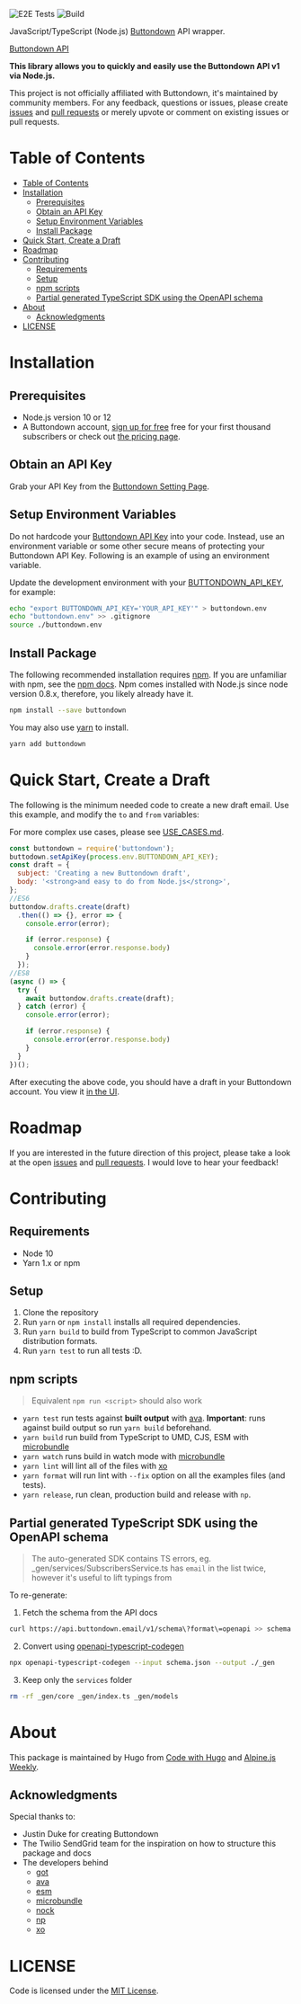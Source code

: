 ![E2E Tests](https://github.com/HugoDF/buttondown/workflows/E2E%20Tests/badge.svg) ![Build](https://github.com/HugoDF/buttondown/workflows/Build%20&%20test/badge.svg)

JavaScript/TypeScript (Node.js) [Buttondown](https://buttondown.email) API wrapper.

[Buttondown API](https://api.buttondown.email/v1/schema)

**This library allows you to quickly and easily use the Buttondown API v1 via Node.js.**

This project is not officially affiliated with Buttondown, it's maintained by community members. For any feedback, questions or issues, please create [issues](https://github.com/HugoDF/buttondown/issues) and [pull requests](https://github.com/HugoDF/buttondown/blob/master/README.md#contributing) or merely upvote or comment on existing issues or pull requests.

# Table of Contents

- [Table of Contents](#table-of-contents)
- [Installation](#installation)
  - [Prerequisites](#prerequisites)
  - [Obtain an API Key](#obtain-an-api-key)
  - [Setup Environment Variables](#setup-environment-variables)
  - [Install Package](#install-package)
- [Quick Start, Create a Draft](#quick-start-create-a-draft)
- [Roadmap](#roadmap)
- [Contributing](#contributing)
  - [Requirements](#requirements)
  - [Setup](#setup)
  - [npm scripts](#npm-scripts)
  - [Partial generated TypeScript SDK using the OpenAPI schema](#partial-generated-typescript-sdk-using-the-openapi-schema)
- [About](#about)
  - [Acknowledgments](#acknowledgments)
- [LICENSE](#license)

# Installation

## Prerequisites

- Node.js version 10 or 12
- A Buttondown account, [sign up for free](https://buttondown.email/register?source=buttondown-nodejs) free for your first thousand subscribers or check out [the pricing page](https://buttondown.email/pricing?source=buttondown-nodejs).

## Obtain an API Key

Grab your API Key from the [Buttondown Setting Page](https://buttondown.email/settings).

## Setup Environment Variables

Do not hardcode your [Buttondown API Key](https://buttondown.email/settings) into your code. Instead, use an environment variable or some other secure means of protecting your Buttondown API Key. Following is an example of using an environment variable.

Update the development environment with your [BUTTONDOWN_API_KEY](https://buttondown.email/settings), for example:

```bash
echo "export BUTTONDOWN_API_KEY='YOUR_API_KEY'" > buttondown.env
echo "buttondown.env" >> .gitignore
source ./buttondown.env
```

## Install Package

The following recommended installation requires [npm](https://npmjs.org/). If you are unfamiliar with npm, see the [npm docs](https://npmjs.org/doc/). Npm comes installed with Node.js since node version 0.8.x, therefore, you likely already have it.

```sh
npm install --save buttondown
```

You may also use [yarn](https://yarnpkg.com/en/) to install.

```sh
yarn add buttondown
```

<a name="quick-start"></a>
# Quick Start, Create a Draft

The following is the minimum needed code to create a new draft email. Use this example, and modify the `to` and `from` variables:

For more complex use cases, please see [USE_CASES.md](https://github.com/sendgrid/sendgrid-nodejs/blob/master/docs/use-cases/README.md#email-use-cases).

```js
const buttondown = require('buttondown');
buttodown.setApiKey(process.env.BUTTONDOWN_API_KEY);
const draft = {
  subject: 'Creating a new Buttondown draft',
  body: '<strong>and easy to do from Node.js</strong>',
};
//ES6
buttondow.drafts.create(draft)
  .then(() => {}, error => {
    console.error(error);

    if (error.response) {
      console.error(error.response.body)
    }
  });
//ES8
(async () => {
  try {
    await buttondow.drafts.create(draft);
  } catch (error) {
    console.error(error);

    if (error.response) {
      console.error(error.response.body)
    }
  }
})();
```

After executing the above code, you should have a draft in your Buttondown account. You view it [in the UI](https://buttondown.email/emails/drafts).

# Roadmap

If you are interested in the future direction of this project, please take a look at the open [issues](https://github.com/HugoDF/buttondown/issues) and [pull requests](https://github.com/HugoDF/buttondown/pulls). I would love to hear your feedback!

# Contributing

## Requirements

- Node 10
- Yarn 1.x or npm

## Setup

1. Clone the repository
2. Run `yarn` or `npm install` installs all required dependencies.
3. Run `yarn build` to build from TypeScript to common JavaScript distribution formats.
4. Run `yarn test` to run all tests :D.

## npm scripts

> Equivalent `npm run <script>` should also work

- `yarn test` run tests against **built output** with [ava](https://github.com/avajs/ava). **Important**: runs against build output so run `yarn build` beforehand.
- `yarn build` run build from TypeScript to UMD, CJS, ESM with [microbundle](https://github.com/developit/microbundle)
- `yarn watch` runs build in watch mode with [microbundle](https://github.com/developit/microbundle)
- `yarn lint` will lint all of the files with [xo](https://github.com/xojs/xo)
- `yarn format` will run lint with `--fix` option on all the examples files (and tests).
- `yarn release`, run clean, production build and release with `np`.

## Partial generated TypeScript SDK using the OpenAPI schema

> The auto-generated SDK contains TS errors, eg. _gen/services/SubscribersService.ts has `email` in the list twice, however it's useful to lift typings from

To re-generate:

1. Fetch the schema from the API docs
```sh
curl https://api.buttondown.email/v1/schema\?format\=openapi >> schema.json
```
2. Convert using [openapi-typescript-codegen](https://github.com/ferdikoomen/openapi-typescript-codegen)
```sh
npx openapi-typescript-codegen --input schema.json --output ./_gen
```
3. Keep only the `services` folder
```sh
rm -rf _gen/core _gen/index.ts _gen/models
```

# About

This package is maintained by Hugo from [Code with Hugo](https://codewithhugo.com) and [Alpine.js Weekly](https://alpinejs.codewithhugo.com/newsletter).

## Acknowledgments


Special thanks to:

- Justin Duke for creating Buttondown
- The Twilio SendGrid team for the inspiration on how to structure this package and docs
- The developers behind
  - [got](https://github.com/sindresorhus/got#readme)
  - [ava](https://avajs.dev)
  - [esm](https://github.com/standard-things/esm#readme)
  - [microbundle](https://github.com/developit/microbundle#readme)
  - [nock](https://github.com/nock/nock#readme)
  - [np](https://github.com/sindresorhus/np#readme)
  - [xo](https://github.com/xojs/xo#readme)

# LICENSE

Code is licensed under the [MIT License](./LICENSE).

